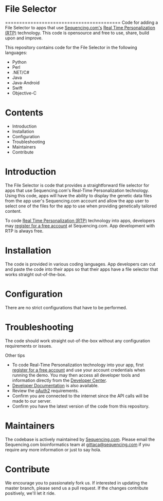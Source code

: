 # File Selector
=========================================
Code for adding a File Selector to apps that use [Sequencing.com's](https://sequencing.com/) [Real Time Personalization (RTP)](https://sequencing.com/developer-documentation/what-is-real-time-personalization-rtp) technology. This code is opensource and free to use, share, build upon and improve.

This repository contains code for the File Selector in the following languages:

* Python
* Perl
* .NET/C#
* Java
* Java-Android
* Swift
* Objective-C


Contents
=========================================
* Introduction
* Installation
* Configuration
* Troubleshooting
* Maintainers
* Contribute

Introduction
=========================================
The File Selector is code that provides a straightforward file selector for apps that use Sequencing.com's Real-Time Personalization technology. Using this code, apps will have the ability to display the genetic data files from the app user's Sequencing.com account and allow the app user to select one of the files for the app to use when providing genetically tailored content.

To code [Real Time Personalization (RTP)](https://sequencing.com/developer-documentation/what-is-real-time-personalization-rtp) technology into apps, developers may [register for a free account](https://sequencing.com/user/register/) at Sequencing.com. App development with RTP is always free.

Installation
======================================
The code is provided in various coding languages. App developers can cut and paste the code into their apps so that their apps have a file selector that works straight out-of-the-box.

Configuration
======================================
There are no strict configurations that have to be performed.

Troubleshooting
======================================
The code should work straight out-of-the-box without any configuration requirements or issues. 

Other tips

* To code Real-Time Personalization technology into your app, first [register for a free account](https://sequencing.com/user/register/) and use your account credentials when running the demo. You may then access all developer tools and information directly from the [Developer Center](https://sequencing.com/developer-center/).
* [Developer Documentation](https://sequencing.com/developer-documentation/) is also available.
* Review the [oAuth2](https://sequencing.com/developer-documentation/oauth2-guide) requirements.
* Confirm you are connected to the internet since the API calls will be made to our server.
* Confirm you have the latest version of the code from this repository.

Maintainers
======================================
The codebase is actively maintained by [Sequencing.com](https://sequencing.com/). Please email the Sequencing.com bioinformatics team at gittaca@sequencing.com if you require any more information or just to say hola.

Contribute
======================================
We encourage you to passionately fork us. If interested in updating the master branch, please send us a pull request. If the changes contribute positively, we'll let it ride.
